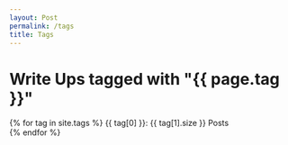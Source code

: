 ```yaml
---
layout: Post
permalink: /tags
title: Tags
---
```

# Write Ups tagged with "{{ page.tag }}"

<!-- <ul>
  {% for post in page.posts %}
    <li><a href="{{ site.baseurl }}{{ post.url }}">{{ post.title }}</a></li>
  {% endfor %}
</ul>

<h1>All Tags</h1>
<ul>
  {% for tag in site.tags %}
    <li><a href="{{ '/tags/' | append: tag[0] | slugify }}">{{ tag[0] }}</a> ({{ tag[1].size }})</li>
  {% endfor %}
</ul> -->

{% for tag in site.tags %}
  {{ tag[0] }}: {{ tag[1].size }} Posts<br>
{% endfor %}

